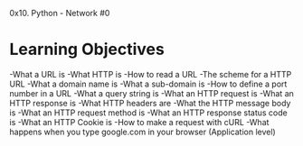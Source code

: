 0x10. Python - Network #0

# Learning Objectives

-What a URL is
-What HTTP is
-How to read a URL
-The scheme for a HTTP URL
-What a domain name is
-What a sub-domain is
-How to define a port number in a URL
-What a query string is
-What an HTTP request is
-What an HTTP response is
-What HTTP headers are
-What the HTTP message body is
-What an HTTP request method is
-What an HTTP response status code is
-What an HTTP Cookie is
-How to make a request with cURL
-What happens when you type google.com in your browser (Application level)